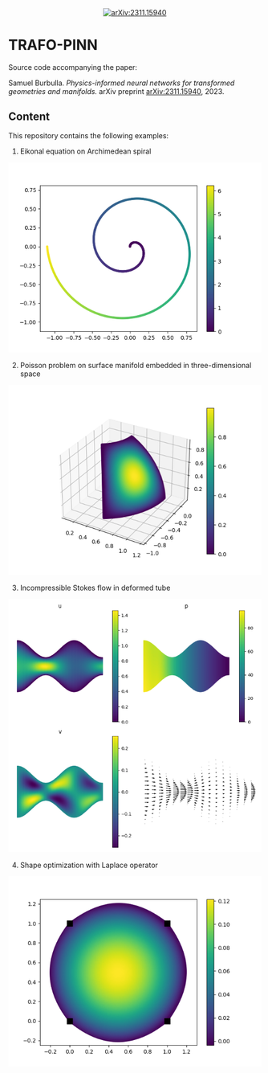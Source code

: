 
<p align="center">
  <a href="https://arxiv.org/abs/2311.15940">
    <img align="center" src="https://img.shields.io/badge/arXiv-2311.15940-b31b1b.svg?style=for-the-badge" alt="arXiv:2311.15940">
  </a>
</p>

# TRAFO-PINN

Source code accompanying the paper:

Samuel Burbulla. *Physics-informed neural networks for transformed geometries and manifolds.* arXiv preprint [arXiv:2311.15940](https://arxiv.org/abs/2311.15940), 2023.


## Content

This repository contains the following examples:

1. Eikonal equation on Archimedean spiral

![](https://github.com/samuelburbulla/trafo-pinn/blob/main/01_eikonal.png?raw=true)

2. Poisson problem on surface manifold embedded in three-dimensional space

![](https://github.com/samuelburbulla/trafo-pinn/blob/main/02_surface.png?raw=true)

3. Incompressible Stokes flow in deformed tube

![](https://github.com/samuelburbulla/trafo-pinn/blob/main/03_tube.png?raw=true)

4. Shape optimization with Laplace operator

![](https://github.com/samuelburbulla/trafo-pinn/blob/main/shape_plots/shape_18.png?raw=true)
